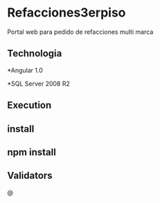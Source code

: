 # Refacciones3erpiso

Portal web para pedido de refacciones multi marca


## Technologia

*Angular 1.0

*SQL Server 2008 R2


## Execution

install
-------------------------------------------
npm install
-------------------------------------------



## Validators
@
